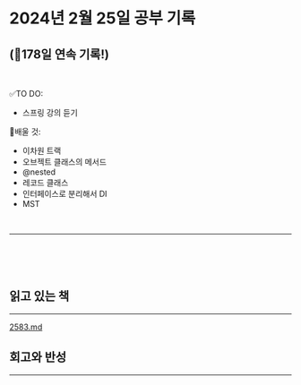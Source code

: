 # 2024년 2월 25일 공부 기록 
## (🚀178일 연속 기록!)

<br>

✅TO DO: 

- 스프링 강의 듣기

💭배울 것:

- 이차원 트랙
- 오브젝트 클래스의 메서드
- @nested
- 레코드 클래스
- 인터페이스로 분리해서 DI
- MST

<br>

---



<br><br><br>

## 읽고 있는 책

---

[2583.md](..%2F..%2F..%2FAlgorithm%2FSolvedProblem%2FDFS%26BFS%2FBFS%2F2583%2F2583.md)


## 회고와 반성

---
